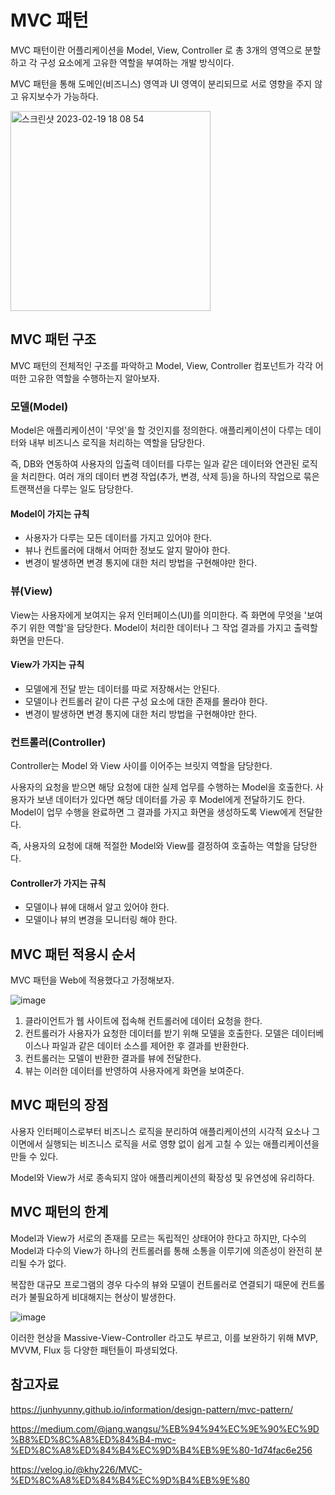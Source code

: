 # MVC 패턴

MVC 패턴이란 어플리케이션을 Model, View, Controller 로 총 3개의 영역으로 분할하고 각 구성 요소에게 고유한 역할을 부여하는 개발 방식이다.

MVC 패턴을 통해 도메인(비즈니스) 영역과 UI 영역이 분리되므로 서로 영향을 주지 않고 유지보수가 가능하다.

<img width="320" alt="스크린샷 2023-02-19 18 08 54" src="https://user-images.githubusercontent.com/67703882/219939117-94c397a2-e3bf-4ac2-896a-89c28000612b.png">

## MVC 패턴 구조

MVC 패턴의 전체적인 구조를 파악하고 Model, View, Controller 컴포넌트가 각각 어떠한 고유한 역할을 수행하는지 알아보자.

### 모델(Model)

Model은 애플리케이션이 '무엇'을 할 것인지를 정의한다. 애플리케이션이 다루는 데이터와 내부 비즈니스 로직을 처리하는 역할을 담당한다.

즉, DB와 연동하여 사용자의 입출력 데이터를 다루는 일과 같은 데이터와 연관된 로직을 처리한다. 여러 개의 데이터 변경 작업(추가, 변경, 삭제 등)을 하나의 작업으로 묶은 트랜잭션을 다루는 일도 담당한다.

#### Model이 가지는 규칙

- 사용자가 다루는 모든 데이터를 가지고 있어야 한다.
- 뷰나 컨트롤러에 대해서 어떠한 정보도 알지 말아야 한다.
- 변경이 발생하면 변경 통지에 대한 처리 방법을 구현해야만 한다.

### 뷰(View)

View는 사용자에게 보여지는 유저 인터페이스(UI)를 의미한다. 즉 화면에 무엇을 '보여주기 위한 역할'을 담당한다. Model이 처리한 데이터나 그 작업 결과를 가지고 출력할 화면을 만든다.

#### View가 가지는 규칙

- 모델에게 전달 받는 데이터를 따로 저장해서는 안된다.
- 모델이나 컨트롤러 같이 다른 구성 요소에 대한 존재를 몰라야 한다.
- 변경이 발생하면 변경 통지에 대한 처리 방법을 구현해야만 한다.

### 컨트롤러(Controller)

Controller는 Model 와 View 사이를 이어주는 브릿지 역할을 담당한다.

사용자의 요청을 받으면 해당 요청에 대한 실제 업무를 수행하는 Model을 호출한다. 사용자가 보낸 데이터가 있다면 해당 데이터를 가공 후 Model에게 전달하기도 한다. Model이 업무 수행을 완료하면 그 결과를 가지고 화면을 생성하도록 View에게 전달한다.

즉, 사용자의 요청에 대해 적절한 Model와 View를 결정하여 호출하는 역할을 담당한다.

#### Controller가 가지는 규칙

- 모델이나 뷰에 대해서 알고 있어야 한다.
- 모델이나 뷰의 변경을 모니터링 해야 한다.

## MVC 패턴 적용시 순서

MVC 패턴을 Web에 적용했다고 가정해보자.

![image](https://user-images.githubusercontent.com/67703882/219939255-9574cae8-9259-443d-a048-af2b06dc18f8.png)

1. 클라이언트가 웹 사이트에 접속해 컨트롤러에 데이터 요청을 한다.
2. 컨트롤러가 사용자가 요청한 데이터를 받기 위해 모델을 호출한다. 모델은 데이터베이스나 파일과 같은 데이터 소스를 제어한 후 결과를 반환한다.
3. 컨트롤러는 모델이 반환한 결과를 뷰에 전달한다.
4. 뷰는 이러한 데이터를 반영하여 사용자에게 화면을 보여준다.

## MVC 패턴의 장점

사용자 인터페이스로부터 비즈니스 로직을 분리하여 애플리케이션의 시각적 요소나 그 이면에서 실행되는 비즈니스 로직을 서로 영향 없이 쉽게 고칠 수 있는 애플리케이션을 만들 수 있다.

Model와 View가 서로 종속되지 않아 애플리케이션의 확장성 및 유연성에 유리하다.

## MVC 패턴의 한계

Model과 View가 서로의 존재를 모르는 독립적인 상태어야 한다고 하지만, 다수의 Model과 다수의 View가 하나의 컨트롤러를 통해 소통을 이루기에 의존성이 완전히 분리될 수가 없다.

복잡한 대규모 프로그램의 경우 다수의 뷰와 모델이 컨트롤러로 연결되기 때문에 컨트롤러가 불필요하게 비대해지는 현상이 발생한다.

![image](https://user-images.githubusercontent.com/67703882/219938356-f4e3760c-7f06-46c9-aca1-3e8c0f8e7cfc.png)

이러한 현상을 Massive-View-Controller 라고도 부르고, 이를 보완하기 위해 MVP, MVVM, Flux 등 다양한 패턴들이 파생되었다.

## 참고자료

https://junhyunny.github.io/information/design-pattern/mvc-pattern/

https://medium.com/@jang.wangsu/%EB%94%94%EC%9E%90%EC%9D%B8%ED%8C%A8%ED%84%B4-mvc-%ED%8C%A8%ED%84%B4%EC%9D%B4%EB%9E%80-1d74fac6e256

https://velog.io/@khy226/MVC-%ED%8C%A8%ED%84%B4%EC%9D%B4%EB%9E%80
